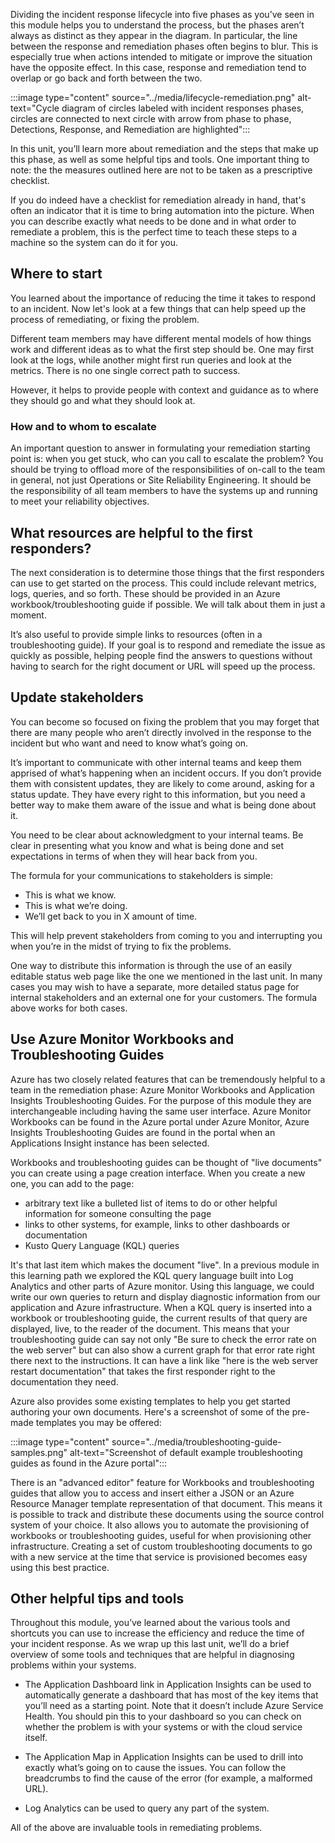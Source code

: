 Dividing the incident response lifecycle into five phases as you’ve seen in
this module helps you to understand the process, but the phases aren’t
always as distinct as they appear in the diagram. In particular, the line
between the response and remediation phases often begins to blur. This is
especially true when actions intended to mitigate or improve the situation
have the opposite effect. In this case, response and remediation tend to
overlap or go back and forth between the two.

:::image type="content" source="../media/lifecycle-remediation.png" alt-text="Cycle diagram of circles labeled with incident responses phases, circles are connected to next circle with arrow from phase to phase, Detections, Response, and Remediation are highlighted":::

In this unit, you’ll learn more about remediation and the steps that make
up this phase, as well as some helpful tips and tools. One important thing
to note: the the measures outlined here are not to be taken as a
prescriptive checklist.

If you do indeed have a checklist for remediation already in hand, that's
often an indicator that it is time to bring automation into the picture.
When you can describe exactly what needs to be done and in what order to
remediate a problem, this is the perfect time to teach these steps to a
machine so the system can do it for you.

## Where to start

You learned about the importance of reducing the time it takes to respond
to an incident. Now let's look at a few things that can help speed up the
process of remediating, or fixing the problem.

Different team members may have different mental models of how things work
and different ideas as to what the first step should be. One may first look
at the logs, while another might first run queries and look at the metrics.
There is no one single correct path to success.

However, it helps to provide people with context and guidance as to where
they should go and what they should look at.

### How and to whom to escalate

An important question to answer in formulating your remediation starting
point is: when you get stuck, who can you call to escalate the problem? You
should be trying to offload more of the responsibilities of on-call to the
team in general, not just Operations or Site Reliability Engineering. It
should be the responsibility of all team members to have the systems up and
running to meet your reliability objectives.

## What resources are helpful to the first responders?

The next consideration is to determine those things that the first
responders can use to get started on the process. This could include
relevant metrics, logs, queries, and so forth. These should be provided in
an Azure workbook/troubleshooting guide if possible. We will talk about
them in just a moment.

It’s also useful to provide simple links to resources (often in a
troubleshooting guide). If your goal is to respond and remediate the issue
as quickly as possible, helping people find the answers to questions
without having to search for the right document or URL will speed up the
process.

## Update stakeholders

You can become so focused on fixing the problem that you may forget that
there are many people who aren’t directly involved in the response to the
incident but who want and need to know what’s going on.

It’s important to communicate with other internal teams and keep them
apprised of what’s happening when an incident occurs. If you don’t provide
them with consistent updates, they are likely to come around, asking for a
status update. They have every right to this information, but you need a
better way to make them aware of the issue and what is being done about it.

You need to be clear about acknowledgment to your internal teams. Be clear
in presenting what you know and what is being done and set expectations in
terms of when they will hear back from you.

The formula for your communications to stakeholders is simple:

-   This is what we know.
-   This is what we’re doing.
-   We’ll get back to you in X amount of time.

This will help prevent stakeholders from coming to you and interrupting you
when you’re in the midst of trying to fix the problems.

One way to distribute this information is through the use of an easily
editable status web page like the one we mentioned in the last unit. In
many cases you may wish to have a separate, more detailed status page for
internal stakeholders and an external one for your customers. The formula
above works for both cases.

## Use Azure Monitor Workbooks and Troubleshooting Guides

Azure has two closely related features that can be tremendously helpful to
a team in the remediation phase: Azure Monitor Workbooks and Application
Insights Troubleshooting Guides. For the purpose of this module they are
interchangeable including having the same user interface. Azure Monitor
Workbooks can be found in the Azure portal under Azure Monitor, Azure
Insights Troubleshooting Guides are found in the portal when an
Applications Insight instance has been selected.

Workbooks and troubleshooting guides can be thought of "live documents" you
can create using a page creation interface. When you create a new one, you
can add to the page:

-   arbitrary text like a bulleted list of items to do or other helpful
    information for someone consulting the page
-   links to other systems, for example, links to other dashboards or
    documentation
-   Kusto Query Language (KQL) queries

It's that last item which makes the document "live". In a previous module
in this learning path we explored the KQL query language built into Log
Analytics and other parts of Azure monitor. Using this language, we could
write our own queries to return and display diagnostic information from our
application and Azure infrastructure. When a KQL query is inserted into a
workbook or troubleshooting guide, the current results of that query are
displayed, live, to the reader of the document. This means that your
troubleshooting guide can say not only "Be sure to check the error rate on
the web server" but can also show a current graph for that error rate right
there next to the instructions. It can have a link like "here is the web
server restart documentation" that takes the first responder right to the
documentation they need.

Azure also provides some existing templates to help you get started
authoring your own documents. Here's a screenshot of some of the pre-made
templates you may be offered:

:::image type="content" source="../media/troubleshooting-guide-samples.png" alt-text="Screenshot of default example troubleshooting guides as found in the Azure portal":::

There is an "advanced editor" feature for Workbooks and troubleshooting
guides that allow you to access and insert either a JSON or an Azure
Resource Manager template representation of that document. This means it is
possible to track and distribute these documents using the source control
system of your choice. It also allows you to automate the provisioning of
workbooks or troubleshooting guides, useful for when provisioning other
infrastructure. Creating a set of custom troubleshooting documents to go
with a new service at the time that service is provisioned becomes easy
using this best practice.

## Other helpful tips and tools

Throughout this module, you’ve learned about the various tools and
shortcuts you can use to increase the efficiency and reduce the time of
your incident response. As we wrap up this last unit, we’ll do a brief
overview of some tools and techniques that are helpful in diagnosing
problems within your systems.

-   The Application Dashboard link in Application Insights can be used to
    automatically generate a dashboard that has most of the key items that
    you’ll need as a starting point. Note that it doesn’t include Azure
    Service Health. You should pin this to your dashboard so you can check
    on whether the problem is with your systems or with the cloud service
    itself.

-   The Application Map in Application Insights can be used to drill into
    exactly what’s going on to cause the issues. You can follow the
    breadcrumbs to find the cause of the error (for example, a malformed
    URL).

-   Log Analytics can be used to query any part of the system.

All of the above are invaluable tools in remediating problems.
